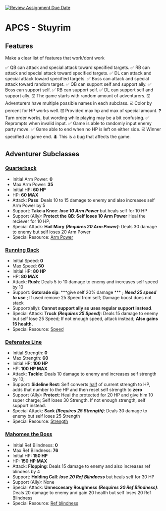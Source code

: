 [![Review Assignment Due Date](https://classroom.github.com/assets/deadline-readme-button-22041afd0340ce965d47ae6ef1cefeee28c7c493a6346c4f15d667ab976d596c.svg)](https://classroom.github.com/a/KprAwj1n)
# APCS - Stuyrim

## Features

Make a clear list of features that work/dont work

:white_check_mark: QB can attack and special attack toward specified targets.
:white_check_mark: RB can attack and special attack toward specified targets.
:white_check_mark: DL can attack and special attack toward specified targets.
:white_check_mark: Boss can attack and special attack toward random target.
:white_check_mark: QB can support self and support ally.
:white_check_mark: Boss can support self.
:white_check_mark: RB can support self.
:white_check_mark: DL can support self and support ally.
:ballot_box_with_check: The game starts with random amount of adventurers.
:ballot_box_with_check: Adventurers have multiple possible names in each subclass.
:ballot_box_with_check: Color by percent for HP works well.
:ballot_box_with_check: Provided max hp and max of special amount.
:question: Turn order works, but wording while playing may be a bit confusing.
:white_check_mark: Reprompts when invalid input.
:white_check_mark: Game is able to randomly input enemy party move.
:white_check_mark: Game able to end when no HP is left on either side.
:ballot_box_with_check: Winner specified at game end.
:beetle: This is a bug that affects the game.


## Adventurer Subclasses

### <ins>Quarterback</ins>
- Initial Arm Power: **0**
- Max Arm Power: **35**
- Initial HP: **60 HP**
- HP: **60 MAX**
- Attack: **Pass**: Deals 10 to 15 damage to enemy and also increases self Arm Power by 5
- Support: **Take a Knee**: ***lose 10 Arm Power*** but heals self for 10 HP
- Support (Ally): **Protect the QB**: **Self loses 10 Arm Power** Heal the reciever for 10 HP; 
- Special Attack: **Hail Mary** ***(Requires 20 Arm Power)***: Deals 30 damage to enemy but self loses 20 Arm Power
- Special Resource: <ins>Arm Power</ins>
### <ins>Running Back</ins>
- Initial Speed: **0**
- Max Speed: **60**
- Initial HP: **80 HP**
- HP: **80 MAX**
- Attack: **Rush**: Deals 5 to 10 damage to enemy and increases self speed by 10
- Support: **Gatorade sip**: ***give self 20% damage *** ; ***Need 25 speed to use*** ; If used remove 25 Speed from self; Damage boost does not stack
- Support(ally): **Cannot support ally so uses regular support instead**.
- Special Attack: **Truck** ***(Requires 25 Speed)***: Deals 15 damage to enemy but self lose 25 Speed; If not enough speed, attack instead; **Also gains 15 health.**
- Special Resource: <ins>Speed</ins>
### <ins>Defensive Line</ins>
- Initial Strength: **0**
- Max Strength: **60**
- Initial HP: **100 HP**
- HP: **100 HP MAX**
- Attack: **Tackle**: Deals 10 damage to enemy and increases self strength by 10;
- Support: **Sideline Rest**: Self converts <ins>half</ins> of current strength to HP, adds that number to the HP and then reset self strength to **zero**
- Support (Ally): **Protect**: Heal the protected for 20 HP and give him 10 super charge; Self loses 30 Strength. If not enough strength, self support instead.
- Special Attack:  **Sack** ***(Requires 25 Strength)***: Deals 30 damage to enemy but self loses 25 Strength
- Special Resource: <ins>Strength</ins>
### <ins>Mahomes the Boss</ins>
- Initial Ref Blindness: **0**
- Max Ref Blindness: **76**
- Initial HP: **150 HP**
- HP: **150 HP MAX**
- Attack: **Flopping**: Deals 15 damage to enemy and also increases ref blindess by 4
- Support: **Holding Call**: ***lose 20 Ref Blindness*** but heals self for 30 HP
- Support (Ally): None
- Special Attack: **Unneccesary Roughness** ***(Requires 20 Ref Blindness)***: Deals 20 damage to enemy and gain 20 health but self loses 20 Ref Blindness
- Special Resource: <ins>Ref blindness</ins>